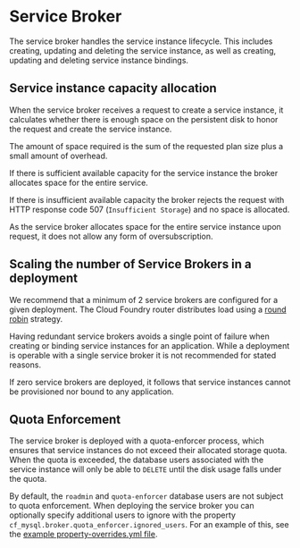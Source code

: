 # Service Broker

The service broker handles the service instance lifecycle. This includes creating, updating and deleting the service instance, as well as creating, updating and deleting service instance bindings.

## Service instance capacity allocation

When the service broker receives a request to create a service instance, it calculates whether there is enough space on the persistent disk to honor the request and create the service instance.

The amount of space required is the sum of the requested plan size plus a small amount of overhead.

If there is sufficient available capacity for the service instance the broker allocates space for the entire service.

If there is insufficient available capacity the broker rejects the request with HTTP response code 507 (`Insufficient Storage`) and no space is allocated.

As the service broker allocates space for the entire service instance upon request, it does not allow any form of oversubscription.

## Scaling the number of Service Brokers in a deployment

We recommend that a minimum of 2 service brokers are configured for a given deployment. The Cloud Foundry router distributes load using a [round robin](http://en.wikipedia.org/wiki/Round-robin_scheduling) strategy.

Having redundant service brokers avoids a single point of failure when creating or binding service instances for an application. While a deployment is operable with a single service broker it is not recommended for stated reasons.

If zero service brokers are deployed, it follows that service instances cannot be provisioned nor bound to any application.

## Quota Enforcement

The service broker is deployed with a quota-enforcer process, which ensures that service instances do not exceed their allocated storage quota. When the quota is exceeded, the database users associated with the service instance will only be able to `DELETE` until the disk usage falls under the quota.

By default, the `roadmin` and `quota-enforcer` database users are not subject to quota enforcement. When deploying the service broker you can optionally specify additional users to ignore with the property `cf_mysql.broker.quota_enforcer.ignored_users`. For an example of this, see the [example property-overrides.yml file](../manifest-generation/examples/property-overrides.yml).
